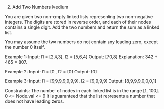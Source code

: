 2. Add Two Numbers
Medium



You are given two non-empty linked lists representing two non-negative integers. 
The digits are stored in reverse order, and each of their nodes contains a single digit. 
Add the two numbers and return the sum as a linked list.

You may assume the two numbers do not contain any leading zero, except the number 0 itself.

 

Example 1:
Input: l1 = [2,4,3], l2 = [5,6,4]
Output: [7,0,8]
Explanation: 342 + 465 = 807.


Example 2:
Input: l1 = [0], l2 = [0]
Output: [0]


Example 3:
Input: l1 = [9,9,9,9,9,9,9], l2 = [9,9,9,9]
Output: [8,9,9,9,0,0,0,1]
 

Constraints:
The number of nodes in each linked list is in the range [1, 100].
0 <= Node.val <= 9
It is guaranteed that the list represents a number that does not have leading zeros.
